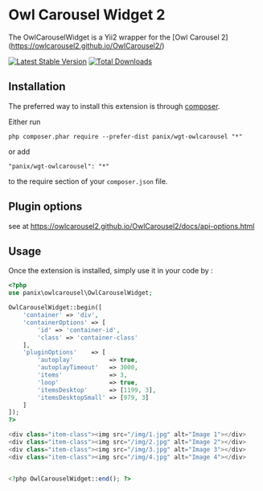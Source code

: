 Owl Carousel Widget 2
============================

The OwlCarouselWidget is a Yii2 wrapper for the [Owl Carousel 2] (https://owlcarousel2.github.io/OwlCarousel2/)

[![Latest Stable Version](https://poser.pugx.org/anix/wgt-owlcarousel/v/stable.svg)](https://packagist.org/packages/anix/wgt-owlcarousel)
[![Total Downloads](https://poser.pugx.org/anix/wgt-owlcarousel/downloads.svg)](https://packagist.org/packages/anix/wgt-owlcarousel)


Installation
------------

The preferred way to install this extension is through [composer](http://getcomposer.org/download/).

Either run

```
php composer.phar require --prefer-dist panix/wgt-owlcarousel "*"
```

or add

```
"panix/wgt-owlcarousel": "*"
```

to the require section of your `composer.json` file.

Plugin options
-----
see at https://owlcarousel2.github.io/OwlCarousel2/docs/api-options.html

Usage
-----

Once the extension is installed, simply use it in your code by  :

```php
<?php
use panix\owlcarousel\OwlCarouselWidget;

OwlCarouselWidget::begin([
    'container' => 'div',
    'containerOptions' => [
        'id' => 'container-id',
        'class' => 'container-class'
    ],
    'pluginOptions'    => [
        'autoplay'          => true,
        'autoplayTimeout'   => 3000,
        'items'             => 3,
        'loop'              => true,
        'itemsDesktop'      => [1199, 3],
        'itemsDesktopSmall' => [979, 3]
    ]
]);
?>

<div class="item-class"><img src="/img/1.jpg" alt="Image 1"></div>
<div class="item-class"><img src="/img/2.jpg" alt="Image 2"></div>
<div class="item-class"><img src="/img/3.jpg" alt="Image 3"></div>
<div class="item-class"><img src="/img/4.jpg" alt="Image 4"></div>


<?php OwlCarouselWidget::end(); ?>
